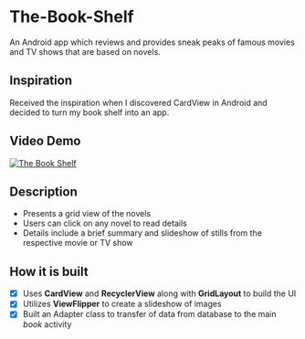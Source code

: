 # The-Book-Shelf
An Android app which reviews and provides sneak peaks of famous movies and TV shows that are based on novels.

## Inspiration
Received the inspiration when I discovered CardView in Android and decided to turn my book shelf into an app.

## Video Demo 
[![The Book Shelf](https://img.youtube.com/vi/ZWexTmj-OOA/0.jpg)](http://www.youtube.com/watch?v=ZWexTmj-OOA)
 
## Description
- Presents a grid view of the novels
- Users can click on any novel to read details
- Details include a brief summary and slideshow of stills from the respective movie or TV show

## How it is built
- [x] Uses **CardView** and **RecyclerView** along with **GridLayout** to build the UI
- [x] Utilizes **ViewFlipper** to create a slideshow of images
- [x] Built an Adapter class to transfer of data from database to the main *book* activity
